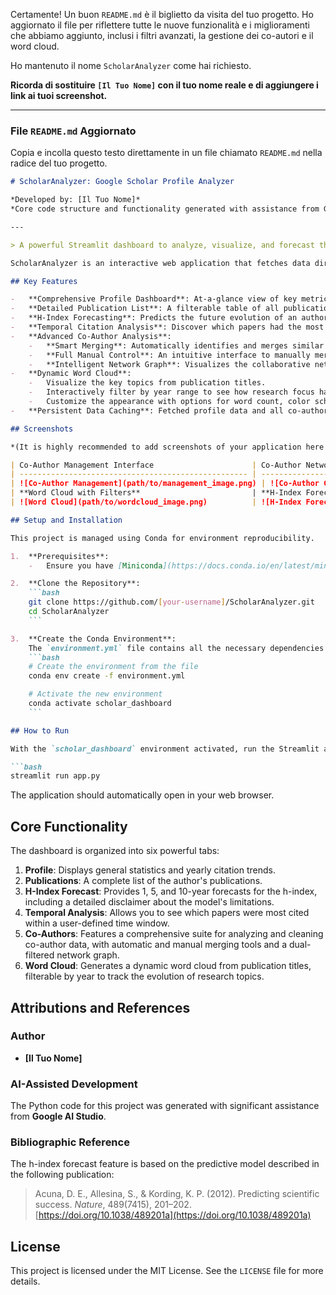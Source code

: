 Certamente! Un buon `README.md` è il biglietto da visita del tuo progetto. Ho aggiornato il file per riflettere tutte le nuove funzionalità e i miglioramenti che abbiamo aggiunto, inclusi i filtri avanzati, la gestione dei co-autori e il word cloud.

Ho mantenuto il nome `ScholarAnalyzer` come hai richiesto.

**Ricorda di sostituire `[Il Tuo Nome]` con il tuo nome reale e di aggiungere i link ai tuoi screenshot.**

---

### File `README.md` Aggiornato

Copia e incolla questo testo direttamente in un file chiamato `README.md` nella radice del tuo progetto.

```markdown
# ScholarAnalyzer: Google Scholar Profile Analyzer

*Developed by: [Il Tuo Nome]*
*Core code structure and functionality generated with assistance from Google AI Studio.*

---

> A powerful Streamlit dashboard to analyze, visualize, and forecast the academic impact of a Google Scholar profile.

ScholarAnalyzer is an interactive web application that fetches data directly from a Google Scholar profile and provides in-depth insights into a researcher's publication history, citation trends, and collaborative network. It features advanced tools for data cleaning and forecasting, making it a comprehensive solution for academic analysis.

## Key Features

-   **Comprehensive Profile Dashboard**: At-a-glance view of key metrics like h-index, i10-index, and total citations, with a historical graph of citation trends.
-   **Detailed Publication List**: A filterable table of all publications.
-   **H-Index Forecasting**: Predicts the future evolution of an author's h-index using a model published in *Nature*, complete with a detailed disclaimer and visual chart.
-   **Temporal Citation Analysis**: Discover which papers had the most impact within a specific date range.
-   **Advanced Co-Author Analysis**:
    -   **Smart Merging**: Automatically identifies and merges similar co-author names with a user-configurable similarity threshold.
    -   **Full Manual Control**: An intuitive interface to manually merge multiple names, un-merge incorrect associations, and even merge variants into the main scholar's name.
    -   **Intelligent Network Graph**: Visualizes the collaborative network with dual filters (publication count and citation impact) and an intelligent default view to prevent clutter.
-   **Dynamic Word Cloud**:
    -   Visualize the key topics from publication titles.
    -   Interactively filter by year range to see how research focus has evolved over time.
    -   Customize the appearance with options for word count, color scheme, and custom stopwords.
-   **Persistent Data Caching**: Fetched profile data and all co-author merging rules are saved locally to ensure fast re-loading and to minimize requests to Google Scholar.

## Screenshots

*(It is highly recommended to add screenshots of your application here to showcase its features)*

| Co-Author Management Interface                      | Co-Author Network Graph                                 |
| --------------------------------------------------- | ------------------------------------------------------- |
| ![Co-Author Management](path/to/management_image.png) | ![Co-Author Graph](path/to/graph_image.png)             |
| **Word Cloud with Filters**                         | **H-Index Forecast**                                    |
| ![Word Cloud](path/to/wordcloud_image.png)          | ![H-Index Forecast Chart](path/to/forecast_image.png) |

## Setup and Installation

This project is managed using Conda for environment reproducibility.

1.  **Prerequisites**:
    -   Ensure you have [Miniconda](https://docs.conda.io/en/latest/miniconda.html) or [Anaconda](https://www.anaconda.com/products/distribution) installed.

2.  **Clone the Repository**:
    ```bash
    git clone https://github.com/[your-username]/ScholarAnalyzer.git
    cd ScholarAnalyzer
    ```

3.  **Create the Conda Environment**:
    The `environment.yml` file contains all the necessary dependencies. Create and activate the environment with the following commands:
    ```bash
    # Create the environment from the file
    conda env create -f environment.yml

    # Activate the new environment
    conda activate scholar_dashboard
    ```

## How to Run

With the `scholar_dashboard` environment activated, run the Streamlit application from your terminal:

```bash
streamlit run app.py
```

The application should automatically open in your web browser.

## Core Functionality

The dashboard is organized into six powerful tabs:

1.  **Profile**: Displays general statistics and yearly citation trends.
2.  **Publications**: A complete list of the author's publications.
3.  **H-Index Forecast**: Provides 1, 5, and 10-year forecasts for the h-index, including a detailed disclaimer about the model's limitations.
4.  **Temporal Analysis**: Allows you to see which papers were most cited within a user-defined time window.
5.  **Co-Authors**: Features a comprehensive suite for analyzing and cleaning co-author data, with automatic and manual merging tools and a dual-filtered network graph.
6.  **Word Cloud**: Generates a dynamic word cloud from publication titles, filterable by year to track the evolution of research topics.

## Attributions and References

### Author

-   **[Il Tuo Nome]**

### AI-Assisted Development

The Python code for this project was generated with significant assistance from **Google AI Studio**.

### Bibliographic Reference

The h-index forecast feature is based on the predictive model described in the following publication:

> Acuna, D. E., Allesina, S., & Kording, K. P. (2012). Predicting scientific success. *Nature*, 489(7415), 201–202. [https://doi.org/10.1038/489201a](https://doi.org/10.1038/489201a)

## License

This project is licensed under the MIT License. See the `LICENSE` file for more details.
```
